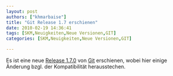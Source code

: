 ```yaml
---
layout: post
authors: ["khmarbaise"]
title: "Git Release 1.7 erschienen"
date: 2010-02-19 14:36:41
tags: [SKM,Neuigkeiten,Neue Versionen,GIT]
categories: [SKM,Neuigkeiten,Neue Versionen,GIT]

---
```

Es ist eine neue <a href="http://www.kernel.org/pub/software/scm/git/docs/RelNotes-1.7.0.txt">Release 1.7.0</a> von <a href="http://git-scm.com/">Git</a> erschienen, wobei hier einige Änderung bzgl. der Kompatibilität herausstechen.
